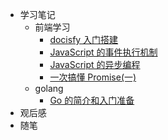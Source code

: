 - 学习笔记
  - 前端学习
    - [docisfy 入门搭建](/learning/frontEnd/docisfy/docisfy.md)
    - [JavaScript 的事件执行机制](/learning/frontEnd/javascript/eventLoop.md)
    - [JavaScript 的异步编程](/learning/frontEnd/javascript/asynchronous.md)
    - [一次搞懂 Promise(一)](/learning/frontEnd/javascript/promise.md)
  - golang
    - [Go 的简介和入门准备](/learning/go/01.md)
- 观后感
- 随笔
